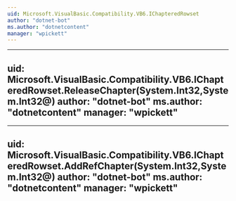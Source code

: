 ```yaml
---
uid: Microsoft.VisualBasic.Compatibility.VB6.IChapteredRowset
author: "dotnet-bot"
ms.author: "dotnetcontent"
manager: "wpickett"
---
```


---
uid: Microsoft.VisualBasic.Compatibility.VB6.IChapteredRowset.ReleaseChapter(System.Int32,System.Int32@)
author: "dotnet-bot"
ms.author: "dotnetcontent"
manager: "wpickett"
---

---
uid: Microsoft.VisualBasic.Compatibility.VB6.IChapteredRowset.AddRefChapter(System.Int32,System.Int32@)
author: "dotnet-bot"
ms.author: "dotnetcontent"
manager: "wpickett"
---
